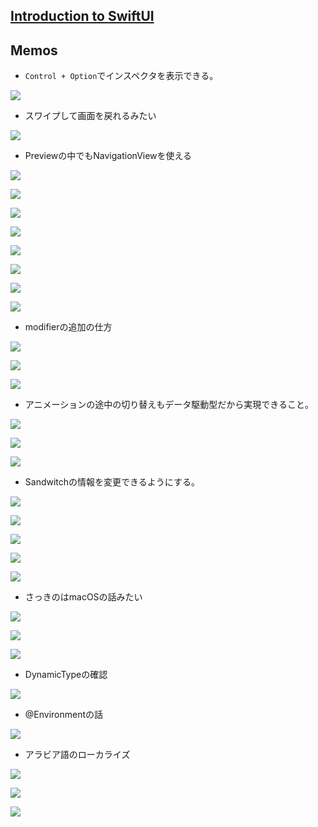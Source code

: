 ## [Introduction to SwiftUI](https://developer.apple.com/videos/play/wwdc2020/10119/)

## Memos

- `Control + Option`でインスペクタを表示できる。

![](https://i.imgur.com/uBGOXMy.jpg)

- スワイプして画面を戻れるみたい

![](https://i.imgur.com/B1qgBrK.jpg)

- Previewの中でもNavigationViewを使える

![](https://i.imgur.com/b9kk1ow.jpg)

![](https://i.imgur.com/5tT5XgR.jpg)

![](https://i.imgur.com/5oBzB9j.jpg)

![](https://i.imgur.com/IzJ1QnB.jpg)

![](https://i.imgur.com/0W2fvHA.jpg)

![](https://i.imgur.com/JgHdmsC.jpg)

![](https://i.imgur.com/AkoMudj.jpg)

![](https://i.imgur.com/QAxnAPj.jpg)

- modifierの追加の仕方

![](https://i.imgur.com/qLIYwsL.jpg)

![](https://i.imgur.com/wC7r00a.jpg)

![](https://i.imgur.com/jn72VGF.jpg)

- アニメーションの途中の切り替えもデータ駆動型だから実現できること。

![](https://i.imgur.com/2QgS8i5.jpg)

![](https://i.imgur.com/T0NbOu9.jpg)

![](https://i.imgur.com/IOLCs82.jpg)

- Sandwitchの情報を変更できるようにする。

![](https://i.imgur.com/m8yyZAi.jpg)

![](https://i.imgur.com/TbNaCQc.jpg)

![](https://i.imgur.com/ppzgdBA.jpg)

![](https://i.imgur.com/vEVjZP7.jpg)

![](https://i.imgur.com/1oJh3Vn.jpg)

- さっきのはmacOSの話みたい

![](https://i.imgur.com/kA9HBPZ.jpg)

![](https://i.imgur.com/mYrNhUq.jpg)

![](https://i.imgur.com/cNnI57I.jpg)

- DynamicTypeの確認

![](https://i.imgur.com/e2tdx3P.jpg)

- @Environmentの話

![](https://i.imgur.com/zNwG2YI.jpg)

- アラビア語のローカライズ

![](https://i.imgur.com/KCjXWtD.jpg)

![](https://i.imgur.com/y3AfbBn.jpg)

![](https://i.imgur.com/rPMFik4.jpg)



